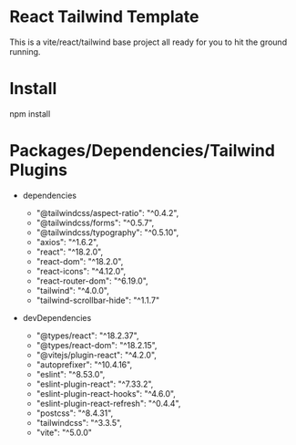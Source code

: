 # React Tailwind Template

This is a vite/react/tailwind base project all ready for you to hit the ground running.

# Install
 
npm install

# Packages/Dependencies/Tailwind Plugins

- dependencies
  - "@tailwindcss/aspect-ratio": "^0.4.2",
  - "@tailwindcss/forms": "^0.5.7",
  - "@tailwindcss/typography": "^0.5.10",
  - "axios": "^1.6.2",
  - "react": "^18.2.0",
  - "react-dom": "^18.2.0",
  - "react-icons": "^4.12.0",
  - "react-router-dom": "^6.19.0",
  - "tailwind": "^4.0.0",
  - "tailwind-scrollbar-hide": "^1.1.7"

- devDependencies
  - "@types/react": "^18.2.37",
  - "@types/react-dom": "^18.2.15",
  - "@vitejs/plugin-react": "^4.2.0",
  - "autoprefixer": "^10.4.16",
  - "eslint": "^8.53.0",
  - "eslint-plugin-react": "^7.33.2",
  - "eslint-plugin-react-hooks": "^4.6.0",
  - "eslint-plugin-react-refresh": "^0.4.4",
  - "postcss": "^8.4.31",
  - "tailwindcss": "^3.3.5",
  - "vite": "^5.0.0"




